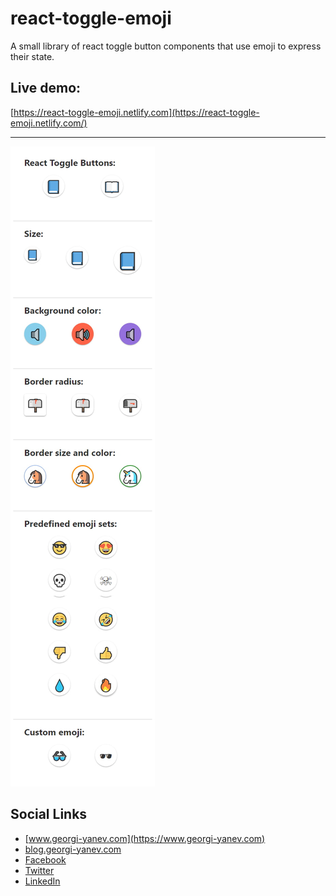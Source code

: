# react-toggle-emoji

A small library of react toggle button components that use emoji to express their state.

## Live demo:

[https://react-toggle-emoji.netlify.com](https://react-toggle-emoji.netlify.com/)

---

<img src="./react-toggle-emoji-preview.jpg" alt="preview of react-toggle-emoji components configured in different ways using props" />

## Social Links

- [www.georgi-yanev.com](https://www.georgi-yanev.com)
- [blog.georgi-yanev.com](https://blog.georgi-yanev.com)
- [Facebook](https://www.facebook.com/jumpalottahigh/)
- [Twitter](https://www.twitter.com/jumpalottahigh/)
- [LinkedIn](https://www.linkedin.com/in/yanevgeorgi/)
